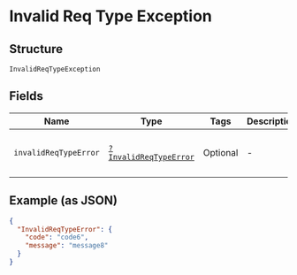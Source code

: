 
# Invalid Req Type Exception

## Structure

`InvalidReqTypeException`

## Fields

| Name | Type | Tags | Description | Getter | Setter |
|  --- | --- | --- | --- | --- | --- |
| `invalidReqTypeError` | [`?InvalidReqTypeError`](../../doc/models/invalid-req-type-error.md) | Optional | - | getInvalidReqTypeError(): ?InvalidReqTypeError | setInvalidReqTypeError(?InvalidReqTypeError invalidReqTypeError): void |

## Example (as JSON)

```json
{
  "InvalidReqTypeError": {
    "code": "code6",
    "message": "message8"
  }
}
```

